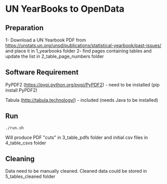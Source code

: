 # UN YearBooks to OpenData

## Preparation
1- Download a UN Yearbook PDF from https://unstats.un.org/unsd/publications/statistical-yearbook/past-issues/ and place it in 1_yearbooks folder 
2- find pages containing tables and update the list in 2_table_page_numbers folder

## Software Requirement
PyPDF2 (https://pypi.python.org/pypi/PyPDF2) - need to be installed (pip install PyPDF2)

Tabula (http://tabula.technology/) - included (needs Java to be installed)

## Run 
``` 
./run.sh
```
Will produce PDF "cuts" in 3_table_pdfs folder and initial csv files in 4_table_csvs folder

## Cleaning
Data need to be manually cleaned. Cleaned data could be stored in 5_tables_cleaned folder
